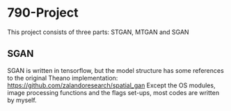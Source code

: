 # 790-Project
This project consists of three parts: STGAN, MTGAN and SGAN

## SGAN
SGAN is written in tensorflow, but the model structure has some references to the original Theano implementation: 
https://github.com/zalandoresearch/spatial_gan
Except the OS modules, image processing functions and the flags set-ups, most codes are written by myself.

